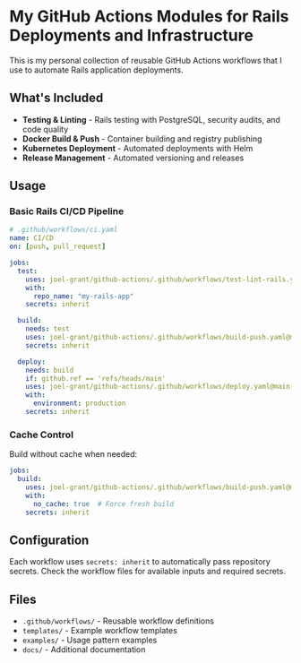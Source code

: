 # My GitHub Actions Modules for Rails Deployments and Infrastructure

This is my personal collection of reusable GitHub Actions workflows that I use to automate Rails application deployments.

## What's Included

- **Testing & Linting** - Rails testing with PostgreSQL, security audits, and code quality
- **Docker Build & Push** - Container building and registry publishing
- **Kubernetes Deployment** - Automated deployments with Helm
- **Release Management** - Automated versioning and releases

## Usage

### Basic Rails CI/CD Pipeline

```yaml
# .github/workflows/ci.yaml
name: CI/CD
on: [push, pull_request]

jobs:
  test:
    uses: joel-grant/github-actions/.github/workflows/test-lint-rails.yaml@main
    with:
      repo_name: "my-rails-app"
    secrets: inherit

  build:
    needs: test
    uses: joel-grant/github-actions/.github/workflows/build-push.yaml@main
    secrets: inherit

  deploy:
    needs: build
    if: github.ref == 'refs/heads/main'
    uses: joel-grant/github-actions/.github/workflows/deploy.yaml@main
    with:
      environment: production
    secrets: inherit
```

### Cache Control

Build without cache when needed:

```yaml
jobs:
  build:
    uses: joel-grant/github-actions/.github/workflows/build-push.yaml@main
    with:
      no_cache: true  # Force fresh build
    secrets: inherit
```


## Configuration

Each workflow uses `secrets: inherit` to automatically pass repository secrets. Check the workflow files for available inputs and required secrets.

## Files

- `.github/workflows/` - Reusable workflow definitions
- `templates/` - Example workflow templates
- `examples/` - Usage pattern examples
- `docs/` - Additional documentation
